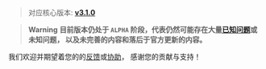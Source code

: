 > 对应核心版本: [**v3.1.0**](https://github.com/simple-robot/simpler-robot/releases/tag/v3.1.0)

> **Warning**
> **目前版本仍处于 `ALPHA` 阶段，代表仍然可能存在大量[已知问题](https://github.com/simple-robot/simbot-component-qq-guild/issues)或未知问题，
以及未完善的内容和落后于官方更新的内容。**

我们欢迎并期望着您的的[反馈](https://github.com/simple-robot/simbot-component-qq-guild/issues)或[协助](https://github.com/simple-robot/simbot-component-qq-guild/pulls)，
感谢您的贡献与支持！
